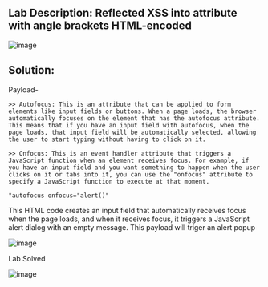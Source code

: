 ## Lab Description: Reflected XSS into attribute with angle brackets HTML-encoded

![image](https://github.com/jayshah17/PortSwiggerLabs/assets/76842630/e9c039c4-be53-4466-8493-3c8df080f10b)

## Solution:  

Payload-

    >> Autofocus: This is an attribute that can be applied to form elements like input fields or buttons. When a page loads, the browser automatically focuses on the element that has the autofocus attribute. This means that if you have an input field with autofocus, when the page loads, that input field will be automatically selected, allowing the user to start typing without having to click on it.

    >> Onfocus: This is an event handler attribute that triggers a JavaScript function when an element receives focus. For example, if you have an input field and you want something to happen when the user clicks on it or tabs into it, you can use the "onfocus" attribute to specify a JavaScript function to execute at that moment.

```
"autofocus onfocus="alert()"
```

This HTML code creates an input field that automatically receives focus when the page loads, and when it receives focus, it triggers a JavaScript alert dialog with an empty message. This payload will triger an alert popup

![image](https://github.com/jayshah17/PortSwiggerLabs/assets/76842630/7f67a2c7-fb16-432f-a449-3daf54dd613b)

Lab Solved 

![image](https://github.com/jayshah17/PortSwiggerLabs/assets/76842630/1c75c81a-a1c2-424c-8c91-066c3e37b101)
